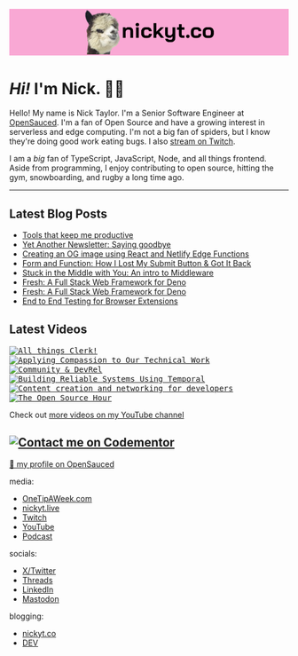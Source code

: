 <kbd><a href="https://www.nickyt.co" title="My website"><img src="github-banner.png" alt="An alpaca grinning with the words livecoding.ca beside them" /></a></kbd>

# <em>Hi!</em> I'm Nick. 👋🏻

Hello! My name is Nick Taylor. I'm a Senior Software Engineer at [OpenSauced](https://opensauced.pizza). I'm a fan of Open Source and have a growing interest in serverless and edge computing. I'm not a big fan of spiders, but I know they're doing good work eating bugs. I also [stream on Twitch](https://nickyt.live).

I am a <em>big</em> fan of TypeScript, JavaScript, Node, and all things frontend. Aside from programming, I enjoy contributing to open source, hitting the gym, snowboarding, and rugby a long time ago.

---

## Latest Blog Posts

<!-- BLOG-POST-LIST:START -->
- [Tools that keep me productive](https://www.nickyt.co/blog/tools-that-keep-me-productive-1no5/)
- [Yet Another Newsletter: Saying goodbye](https://www.nickyt.co/blog/yet-another-newsletter-saying-goodbye-d99/)
- [Creating an OG image using React and Netlify Edge Functions](https://www.nickyt.co/blog/creating-an-og-image-using-react-and-netlify-edge-functions-563a/)
- [Form and Function: How I Lost My Submit Button &amp; Got It Back](https://www.nickyt.co/blog/form-and-function-how-i-lost-my-submit-button-got-it-back-5b91/)
- [Stuck in the Middle with You: An intro to Middleware](https://www.nickyt.co/blog/stuck-in-the-middle-with-you-an-intro-to-middleware-1gjo/)
- [Fresh: A Full Stack Web Framework for Deno](https://www.nickyt.co/talks/fresh--a-full-stack-web-framework-for-deno-confoo-2024/)
- [Fresh: A Full Stack Web Framework for Deno](https://www.nickyt.co/talks/fresh--a-full-stack-web-framework-for-deno-global-summit-for-node-js--24/)
- [End to End Testing for Browser Extensions](https://www.nickyt.co/talks/end-to-end-testing-for-browser-extensions-confoo-2024/)
<!-- BLOG-POST-LIST:END -->

## Latest Videos

<!-- VIDEO-LIST:START --><aside><kbd><a href="https://www.youtube.com/watch?v=KlMsmIQ0-m4" title="All things Clerk!"><img src="https://img.youtube.com/vi/KlMsmIQ0-m4/maxresdefault.jpg" alt="All things Clerk!" width="360" height="202" /></a></kbd><kbd><a href="https://www.youtube.com/watch?v=jACTB8jRyV8" title="Applying Compassion to Our Technical Work"><img src="https://img.youtube.com/vi/jACTB8jRyV8/maxresdefault.jpg" alt="Applying Compassion to Our Technical Work" width="360" height="202" /></a></kbd><kbd><a href="https://www.youtube.com/watch?v=7IY782SnCq8" title="Community & DevRel"><img src="https://img.youtube.com/vi/7IY782SnCq8/maxresdefault.jpg" alt="Community & DevRel" width="360" height="202" /></a></kbd><kbd><a href="https://www.youtube.com/watch?v=SCm7MaxJrD4" title="Building Reliable Systems Using Temporal"><img src="https://img.youtube.com/vi/SCm7MaxJrD4/maxresdefault.jpg" alt="Building Reliable Systems Using Temporal" width="360" height="202" /></a></kbd><kbd><a href="https://www.youtube.com/watch?v=tTrypwmLDjQ" title="Content creation and networking for developers"><img src="https://img.youtube.com/vi/tTrypwmLDjQ/maxresdefault.jpg" alt="Content creation and networking for developers" width="360" height="202" /></a></kbd><kbd><a href="https://www.youtube.com/watch?v=iOKodfuCsHk" title="The Open Source Hour"><img src="https://img.youtube.com/vi/iOKodfuCsHk/maxresdefault.jpg" alt="The Open Source Hour" width="360" height="202" /></a></kbd></aside><!-- VIDEO-LIST:END -->

Check out [more videos on my YouTube channel](https://www.youtube.com/channel/UCBLlEq0co24VFJIMEHNcPOQ)

## [![Contact me on Codementor](https://www.codementor.io/m-badges/nickytonline/im-a-cm-b.svg)](https://www.codementor.io/@nickytonline?refer=badge)

[🍕 my profile on OpenSauced](https://app.opensauced.pizza/user/nickytonline)

media:

- [OneTipAWeek.com](https://onetipaweek.com)
- [nickyt.live](https://nickyt.live)
- [Twitch](https://twitch.tv/nickytonline)
- [YouTube](https://nickyt.tube)
- [Podcast](https://pod.iamdeveloper.com)

socials:

- [X/Twitter](https://twitter.com/nickytonline)
- [Threads](https://www.threads.net/@nickytonline)
- [LinkedIn](https://www.linkedin.com/in/nickytonline)
- [Mastodon](https://toot.cafe/@nickytonline)

blogging:

- [nickyt.co](https://www.nickyt.co)
- [DEV](https://dev.to/nickytonline)
